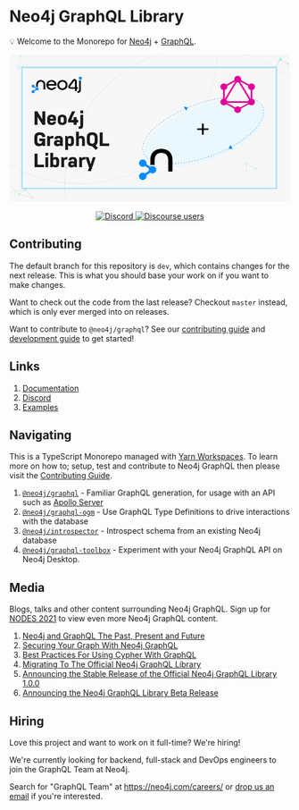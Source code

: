 # Neo4j GraphQL Library

💡 Welcome to the Monorepo for [Neo4j](https://neo4j.com/) + [GraphQL](https://graphql.org/).

![Neo4j + GraphQL](./docs/modules/ROOT/images/banner.png)

<p align="center">
  <a href="https://discord.gg/neo4j">
    <img alt="Discord" src="https://img.shields.io/discord/787399249741479977?logo=discord&logoColor=white">
  </a>
  <a href="https://community.neo4j.com/c/drivers-stacks/graphql/33">
    <img alt="Discourse users" src="https://img.shields.io/discourse/users?logo=discourse&server=https%3A%2F%2Fcommunity.neo4j.com">
  </a>
</p>

## Contributing

The default branch for this repository is `dev`, which contains changes for the next
release. This is what you should base your work on if you want to make changes.

Want to check out the code from the last release? Checkout `master` instead, which
is only ever merged into on releases.

Want to contribute to `@neo4j/graphql`? See our [contributing guide](./CONTRIBUTING.md)
and [development guide](./docs/contributing/DEVELOPING.md) to get started!

## Links

1. [Documentation](https://neo4j.com/docs/graphql-manual/current/)
2. [Discord](https://discord.gg/neo4j)
3. [Examples](./examples)

## Navigating

This is a TypeScript Monorepo managed with [Yarn Workspaces](https://classic.yarnpkg.com/en/docs/workspaces/).
To learn more on how to; setup, test and contribute to Neo4j GraphQL then please
visit the [Contributing Guide](./CONTRIBUTING.md).

1. [`@neo4j/graphql`](./packages/graphql) - Familiar GraphQL generation, for usage
   with an API such as [Apollo Server](https://www.apollographql.com/docs/apollo-server/)
2. [`@neo4j/graphql-ogm`](./packages/ogm) - Use GraphQL Type Definitions to drive
   interactions with the database
3. [`@neo4j/introspector`](./packages/introspector) - Introspect schema from an existing Neo4j database
5. [`@neo4j/graphql-toolbox`](./packages/graphql-toolbox) - Experiment with your Neo4j GraphQL API on Neo4j Desktop.

## Media

Blogs, talks and other content surrounding Neo4j GraphQL. Sign up for
[NODES 2021](https://neo4j.brand.live/c/2021nodes-live) to view even more Neo4j
GraphQL content.

1. [Neo4j and GraphQL The Past, Present and Future](https://youtu.be/sZ-eBznM71M)
2. [Securing Your Graph With Neo4j GraphQL](https://medium.com/neo4j/securing-your-graph-with-neo4j-graphql-91a2d7b08631)
3. [Best Practices For Using Cypher With GraphQL](https://youtu.be/YceBpk01Gxs)
4. [Migrating To The Official Neo4j GraphQL Library](https://youtu.be/4_rp1ikvFKc)
5. [Announcing the Stable Release of the Official Neo4j GraphQL Library 1.0.0](https://medium.com/neo4j/announcing-the-stable-release-of-the-official-neo4j-graphql-library-1-0-0-6cdd30cd40b)
6. [Announcing the Neo4j GraphQL Library Beta Release](https://medium.com/neo4j/announcing-the-neo4j-graphql-library-beta-99ae8541bbe7)

## Hiring

Love this project and want to work on it full-time? We're hiring!

We're currently looking for backend, full-stack and DevOps engineers to join the
GraphQL Team at Neo4j.

Search for "GraphQL Team" at <https://neo4j.com/careers/> or
[drop us an email](mailto:team-graphql@neo4j.com) if you're interested.
